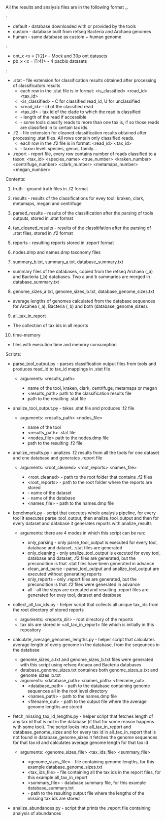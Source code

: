 All the results and analysis files are in the following format <database>_<dataset>.<extension>

<database>:
 - default - database downloaded with or provided by the tools
 - custom - database built from refseq Bacteria and Archaea genomes
 - human - same database as custom + human genome

<dataset>:
 - ont_x <x = [1:2]> - Mock and 30p ont datasets
 - pb_x <x = [1:4]> - 4 pacbio datasets

<extension>:
 - .stat - file extension for classification results obtained after processing of classificators results
 	- each row in the .stat file is in format: <is_classified>	<read_id>	<tax_id>	<length>	<percentage>
 	- <is_classified> - C for classified read_id, U for unclassified
 	- <read_id> - id of the classified read
 	- <tax_id> - tax id of the clade to which the read is classified
 	- <length> - length of the read if accessible
 	- <percentage> - some tools classify reads to more than one tax is, if so those reads are classified in <percentage> to certain tax ids. 
 - .f2 - file extension for cleaned classification results obtained after processing .stat files. All rows contain only classified reads.
 	- each row in the .f2 file is in format: <read_id>	<tax_id>	<percentage>	<level>
 	- <level> - taxon level: species, genus, family...
 - .report - report file, every row contains number of reads classified to a taxon: <tax_id>	<species_name>	<true_number>	<kraken_number>	<centrifuge_number>	<clark_number>	<metamaps_number>	<megan_number>



Contents:

1. truth - ground truth files in .f2 format
2. results - results of the classifications for evey tool: kraken, clark, metamaps, megan and centrifuge
3. parsed_results - results of the classification after the parsing of tools outputs, stored in .stat format
4. tax_cleaned_results - results of the classitifation after the parsing of .stat files, stored in .f2 format
5. reports - resulting reports stored in .report format

6. nodes.dmp and names.dmp taxonomy files

7. summary_b.txt, summary_a.txt, database_summary.txt
 - summary files of the databases, copied from the refseq Archaea (_a) and Bacteria (_b) databases. Two a and b summaries are merged in database_summary.txt

8. genome_sizes_a.txt, genome_sizes_b.txt, database_genome_sizes.txt
 - average lengths of genomes calculated from the database sequences for Arcahea (_a), Bacteria (_b) and both (database_genome_sizes).

9. all_tax_in_report
 - The collection of tax ids in all reports

10. time-memory
 - files with execution time and memory consumption

Scripts:
 
 - parse_tool_output.py - parses classification output files from tools and produces read_id to tax_id mappings in .stat file
 	- arguments: <tool> <results_path> <fileout>
 		- <tool> name of the tool, kraken, clark, centrifuge, metamaps or megan
 		- <results_path> path to the classification results file
 		- <fileout> path to the resulting .stat file

- analize_tool_output.py - takes .stat file and produces .f2 file
	- arguments: <tool> <results_path> <nodes_file> <fileout>
		- <tool> name of the tool
		- <results_path> .stat file
		- <nodes_file> path to the nodes.dmp file
		- <fileout> path to the resulting .f2 file

- analize_results.py - analizes .f2 results from all the tools for one dataset and one database and generates .report file
	- arguments: <root_cleaned> <root_reports> <dataset> <database> <names_file>
		- <root_cleaned> - path to the root folder that contains .f2 files
		- <root_reports> - path to the root folder where the reports are stored
		- <dataset> - name of the dataset
		- <database> - name of the database
		- <names_file> - path to the names.dmp file

- benchmark.py - script that executes whole analysis pipeline, for every tool it executes parse_tool_output, then analize_tool_output and then for every dataset and database it generates reports with analize_results
	- arguments: <mode> there are 4 modes in which this script can be run:
		- only_parsing - only parse_tool_output is executed for every tool, database and dataset, .stat files are generated
		- only_cleaning - only analize_tool_output is executed for evey tool, database and dataset, .f2 files are generated, but the precondition is that .stat files have been generated in advance
		- clean_and_parse - parse_tool_output and analize_tool_output are executed without generating reports
		- only_reports - only .report files are generated, but the precondition is that .f2 files were generated in advance
		- all - all the steps are executed and resulting .report files are generated for evey tool, dataset and database

- collect_all_tax_ids.py - helper script that collects all unique tax_ids from the root directory of stored reports
	- arguments: <reports_dir> - root directory of the reports 
	- tax ids are stored in <all_tax_in_report> file which is initially in this repository

- calculate_average_genomes_lengths.py - helper script that calculates average length of every genome in the database, from the seqeunces in the database
	- genome_sizes_a.txt and genome_sizes_b.txt files were generated with this script using refseq Arcaea and Bacteria databases
	- database_genome_sizes.txt containes both genome_sizes_a.txt and genome_sizes_b.txt
	- arguments: <database_path> <names_path> <filename_out>
		- <database_path> - path to the database containing genome sequences all in the root level directory
		- <names_path> - path to the names.dmp file
		- <filename_out> - path to the output file where the average genome lengths are stored

- fetch_missing_tax_id_lengths.py - helper script that fetches length of any tax id that is not in the database (if that for some reason happens with some tool). The script looks into all_tax_in_report and database_genome_sizes and for every tax id in all_tax_in_report that is not found in database_genome_sizes it fetches the genome sequences for that tax id and calculates average genome length for that tax id
	- arguments: <genome_sizes_file> <tax_ids_file> <summary_file> <outfile>
		- <genome_sizes_file> - file containing genome lengths, for this example database_genome_sizes.txt
		- <tax_ids_file> - file containing all the tax ids in the report files, for this example all_tax_in_report
		- <summary_file> - database summary file, for this example database_summary.txt
		- <outfile> - path to the resulting output file where the lengths of the missing tax ids are stored

- analize_abundances.py - script that prints the .report file containing analysis of abundances







